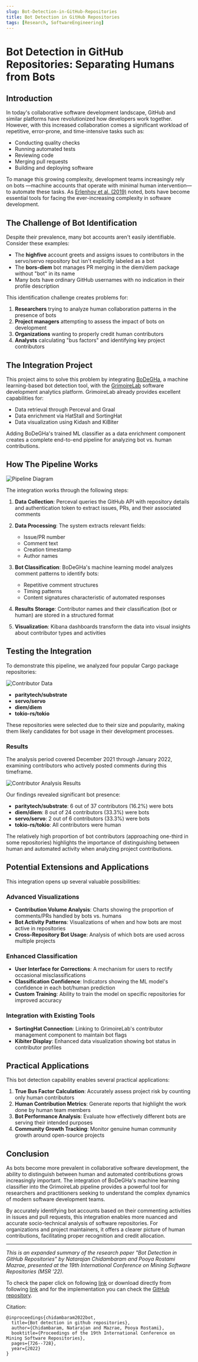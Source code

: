 ```yaml
---
slug: Bot-Detection-in-GitHub-Repositories
title: Bot Detection in GitHub Repositories
tags: [Research, SoftwareEngineering]
---
```


# Bot Detection in GitHub Repositories: Separating Humans from Bots

## Introduction

In today's collaborative software development landscape, GitHub and similar platforms have revolutionized how developers work together. 
However, with this increased collaboration comes a significant workload of repetitive, error-prone, and time-intensive tasks such as:

- Conducting quality checks
- Running automated tests
- Reviewing code
- Merging pull requests
- Building and deploying software

To manage this growing complexity, development teams increasingly rely on bots —machine accounts that operate with minimal human intervention— to automate these tasks. 
As [Erlenhov et al. (2019)](https://ieeexplore.ieee.org/abstract/document/8823643) noted, bots have become essential tools for facing the ever-increasing complexity in software development.

<!-- truncate -->

## The Challenge of Bot Identification

Despite their prevalence, many bot accounts aren't easily identifiable. Consider these examples:

- The **highfive** account greets and assigns issues to contributors in the servo/servo repository but isn't explicitly labeled as a bot
- The **bors-diem** bot manages PR merging in the diem/diem package without "bot" in its name
- Many bots have ordinary GitHub usernames with no indication in their profile description

This identification challenge creates problems for:

1. **Researchers** trying to analyze human collaboration patterns in the presence of bots
2. **Project managers** attempting to assess the impact of bots on development
3. **Organizations** wanting to properly credit human contributors
4. **Analysts** calculating "bus factors" and identifying key project contributors

## The Integration Project

This project aims to solve this problem by integrating [BoDeGHa](https://www.sciencedirect.com/science/article/abs/pii/S016412122100008X), 
a machine learning-based bot detection tool, with the [GrimoireLab](https://chaoss.github.io/grimoirelab/) software development analytics platform. 
GrimoireLab already provides excellent capabilities for:

- Data retrieval through Perceval and Graal
- Data enrichment via HatStall and SortingHat
- Data visualization using Kidash and KiBiter

Adding BoDeGHa's trained ML classifier as a data enrichment component creates a complete end-to-end pipeline for analyzing bot vs. human contributions.

## How The Pipeline Works

![Pipeline Diagram](../static/blog_posts/bot_detection_in_GitHub_repositories/Pipeline.jpg)

The integration works through the following steps:

1. **Data Collection**: Perceval queries the GitHub API with repository details and authentication token to extract issues, PRs, and their associated comments

2. **Data Processing**: The system extracts relevant fields:
    - Issue/PR number
    - Comment text
    - Creation timestamp
    - Author names

3. **Bot Classification**: BoDeGHa's machine learning model analyzes comment patterns to identify bots:
    - Repetitive comment structures
    - Timing patterns
    - Content signatures characteristic of automated responses

4. **Results Storage**: Contributor names and their classification (bot or human) are stored in a structured format

5. **Visualization**: Kibana dashboards transform the data into visual insights about contributor types and activities

## Testing the Integration

To demonstrate this pipeline, we analyzed four popular Cargo package repositories:

![Contributor Data](../static/blog_posts/bot_detection_in_GitHub_repositories/Contributor_Data.jpg)

- **paritytech/substrate**
- **servo/servo**
- **diem/diem**
- **tokio-rs/tokio**

These repositories were selected due to their size and popularity, making them likely candidates for bot usage in their development processes.

### Results

The analysis period covered December 2021 through January 2022, examining contributors who actively posted comments during this timeframe.

![Contributor Analysis Results](../static/blog_posts/bot_detection_in_GitHub_repositories/Contributor_Analysis_Results.jpg)

Our findings revealed significant bot presence:
- **paritytech/substrate**: 6 out of 37 contributors (16.2%) were bots
- **diem/diem**: 8 out of 24 contributors (33.3%) were bots
- **servo/servo**: 2 out of 6 contributors (33.3%) were bots
- **tokio-rs/tokio**: All contributors were human

The relatively high proportion of bot contributors (approaching one-third in some repositories) highlights the importance of distinguishing between human and automated activity when analyzing project contributions.

## Potential Extensions and Applications

This integration opens up several valuable possibilities:

### Advanced Visualizations

- **Contribution Volume Analysis**: Charts showing the proportion of comments/PRs handled by bots vs. humans
- **Bot Activity Patterns**: Visualizations of when and how bots are most active in repositories
- **Cross-Repository Bot Usage**: Analysis of which bots are used across multiple projects

### Enhanced Classification

- **User Interface for Corrections**: A mechanism for users to rectify occasional misclassifications
- **Classification Confidence**: Indicators showing the ML model's confidence in each bot/human prediction
- **Custom Training**: Ability to train the model on specific repositories for improved accuracy

### Integration with Existing Tools

- **SortingHat Connection**: Linking to GrimoireLab's contributor management component to maintain bot flags
- **Kibiter Display**: Enhanced data visualization showing bot status in contributor profiles

## Practical Applications

This bot detection capability enables several practical applications:

1. **True Bus Factor Calculation**: Accurately assess project risk by counting only human contributors
2. **Human Contribution Metrics**: Generate reports that highlight the work done by human team members
3. **Bot Performance Analysis**: Evaluate how effectively different bots are serving their intended purposes
4. **Community Growth Tracking**: Monitor genuine human community growth around open-source projects

## Conclusion

As bots become more prevalent in collaborative software development, the ability to distinguish between human and automated contributions grows increasingly important. The integration of BoDeGHa's machine learning classifier into the GrimoireLab pipeline provides a powerful tool for researchers and practitioners seeking to understand the complex dynamics of modern software development teams.

By accurately identifying bot accounts based on their commenting activities in issues and pull requests, this integration enables more nuanced and accurate socio-technical analysis of software repositories. For organizations and project maintainers, it offers a clearer picture of human contributions, facilitating proper recognition and credit allocation.

---

*This is an expanded summary of the research paper "Bot Detection in GitHub Repositories" by Natarajan Chidambaram and Pooya Rostami Mazrae, presented at the 19th International Conference on Mining Software Repositories (MSR '22).*

To check the paper click on following [link](https://dl.acm.org/doi/10.1145/3524842.3528520) or download directly from following [link](../static/papers/MSR_hackathon_2022_BotDetectionInGitHubRepository.pdf) 
and for the implementation you can check the [GitHub repository](https://github.com/pooya-rostami/Hackathon-21).

Citation:
```
@inproceedings{chidambaram2022bot,
  title={Bot detection in github repositories},
  author={Chidambaram, Natarajan and Mazrae, Pooya Rostami},
  booktitle={Proceedings of the 19th International Conference on Mining Software Repositories},
  pages={726--728},
  year={2022}
}
```
